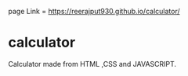 page Link = https://reerajput930.github.io/calculator/
# calculator
Calculator made from HTML ,CSS  and JAVASCRIPT.
